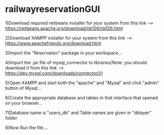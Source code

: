 # railwayreservationGUI




1)Download requried netbeans installer for your system from this link --> https://netbeans.apache.org/download/nb126/nb126.html
  

2)Download XAMPP installer for your system from this link --> https://www.apachefriends.org/download.html


3)Import the "Reservation" package in your workspace...


4)Import the .jar file of mysql_connector to libraries(Note: you should download it from this link --> https://dev.mysql.com/downloads/connector/j/)


5)Open XAMPP and start both the "apache" and "Mysql" and click "admin" button of Mysql...


6)Create the appropriate database and tables in that interface that opened on your browser...


7)Database name is "users_db" and Table names are given in "dblayer" folder


8)Now Run the file....
